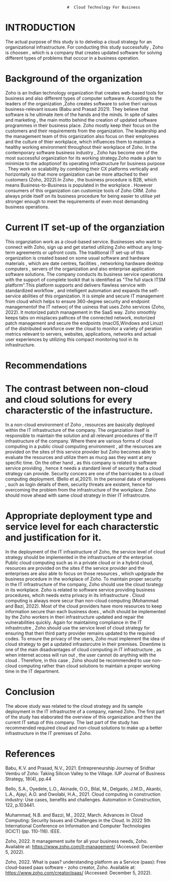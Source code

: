                                #  Cloud Technology For Business

# INTRODUCTION
The actual purpose of this study is to delvelop a cloud strategy for an organizational infrastructure. For conducting this study successfully , Zoho is choosen , which is a company that creates updated software for solving different types of problems that occcur in a business operation.
# Background of the organization
Zoho is an Indian technology organization that creates web-based tools for business and also different types of computer softaware. According to the leaders of the organization ,Zoho creates software to solve theri various business-relevant issues (Babu and Prasad 2021). They believe that software is he ultimate item of the hands and the minds. In spite of sales and marketing , the main motto behind the creation of updated software programmes in their business place. Zoho mostly keep their focus on the customers and their requirements from the organization. The leadership and the management team of this organization also focus on their employees and the culture of thier workplace, which influences them to maintain a healthy working environment throughout their workplace of Zoho.
In the contemporary software business industry , Zoho has become one of the most successful organization for its working strategy.Zoho made a plan to minimize to the adoptionof its operating infrastructure for business purpose . They work on scalability by combining their CX platforms vertically and horizontally so that more organization can be more attached to their customers (Zoho, 2022).In Zoho , the business procedure is B2B, which means Business-to-Business is populated in the workplace . However consumers of this organization can customize tools of Zoho CRM. Zoho always pride itself on its business procedure for being easier to utilise yet stronger enough to meet the requirements of even most demanding business operations.
# Current IT set-up of the organziation
This organziation work as a cloud-based service. Businesses who want to connect with Zoho, sign up and get started utilizing Zoho without any long- term agreements or upfront costs. The traditional IT set-up of this organization is created based on some usual software and hardware materials , which are date centres, facilities , networking hardware desktop computers , servers of the organization and also enterprise application software solutions.
The company conducts its business service operations with the support of complete toolkit that is identified as "The full stack ITSM platform".This platform supports and delivers flawless service with standardized workflow , and intelligent automation and expands the self-service abilities of this organization. It is simple and secure IT management from cloud which helps to ensure 360-degree security and endpoint managementof the IT networj of the usiness that uses Zoho services (Zoho, 2022). It motorized patch management in the SaaS way. Zoho smoothly keeps tabs on misplaces pathces of the connected network, motorized patch management and secure the endpoints (macOS,Windows and Linuz) of the distributed workforce over the cloud to monitor a variety of peration metrics relevant to servers, websites, applications, networks and actual user experiences by utilizing this compact monitoring tool in its infrastructure.
# Recommendations
# The contrast between non-cloud and cloud solutions for every characterstic of the infastructure.
In a non-cloud environment of Zoho , resources are basically deployed within the IT infrastructure of the company. The organziation itself is responsible to maintain the solution and all relevant procedures of the IT infrastructure of the company. Where there are various forms of cloud computing in a public cloud computing environment , all the resources are provided on the sites of this service provider but Zoho becomes able to evaluate the resources and utilize them as mucg aas they want at any specific time.
On the other hand , as this company is related to software service providing , hence it needs a standard level of security that a cloud strategy can provide. Security concers are one of the barricades to a cloud computing deployment. (Bello et al,2021). In the personal data of employees , such as login details of them, security threats are existent, hence for overcoming the problem from the infrastructure of the workplace. Zoho should move ahead with same cloud strategy in thier IT infrastrcutre.
# Appropriate deployment type and service level for each characterstic and justification for it.
In the deployment of the IT infrastructure of Zoho, the service level of cloud strategy should be implemented in the infrastructure of the enterprise. Public cloud computing such as in a private cloud or in a  hybrid cloud, resources are provided on the sites if the service provider and the enterprises are also able to focus on those resources , which updgrade the business procedure in the workplace of Zoho.
To maintain proper security in the IT infrastructure of the company, Zoho should use the cloud tsrategy in its workplace. Zoho is related to software service providing business procedures, whcih needs extra privacy in its infrastructure . Cloud computing is always more secur than non-cloud computing (Mohammad and Bazi, 2022). Most of the cloud providers have more resources to keep information secure than each business does , whcih should be implemented by the Zoho workers in theri infrastructure updated and repair the vulnerabilities quickly.
Again for maintaining compliance in the IT infrastrcutre , Zoho should use the service level of cloud strategy for ensuring that theri third party provider remains updated to the required codes. To ensure the privacy of the users, Zoho must implement the idea of cloud strategy to get a updated infrastsrcutre in their premises.
Downtime is one of the main disadvantages of cloud computing in IT infrastructure , as when internet access will run out , the user cannot do anything with the cloud . Therefore, in this case , Zoho should be recommended to use non-cloud computing rather than cloud solutions to maintain a proper working time in the IT department.
# Conclusion
The above study was related to the cloud strategy and its sample deployment in the IT infrastructre of a company, named Zoho. The first part of the study has elaborated the overview of this organization and then the current IT setup of this company. The last part of the study has recommended required cloud and non-cloud solutions to make up a better infrastructure in the IT premises of Zoho.
# References
Babu, K.V. and Prasad, N.V., 2021. Entrepreneurship Journey of Sridhar Vembu of Zoho: Taking Silicon Valley to the Village. IUP Journal of Business Strategy, 18(4), pp.44

Bello, S.A., Oyedele, L.O., Akinade, O.O., Bilal, M., Delgado, J.M.D., Akanbi, L.A., Ajayi, A.O. and Owolabi, H.A., 2021. Cloud computing in construction industry: Use cases, benefits and challenges. Automation in Construction, 122, p.103441.

Muhammad, N.B. and Bazzi, M., 2022, March. Advances in Cloud Computing: Security Issues and Challenges in the Cloud. In 2022 5th International Conference on Information and Computer Technologies (ICICT) (pp. 110-116). IEEE.

Zoho, 2022. It management suite for all your business needs, Zoho. Available at: https://www.zoho.com/it-management/ (Accessed: December 5, 2022). 

Zoho, 2022. What is paas? understanding platform as a Service (paas): Free cloud-based paas software - zoho creator, Zoho. Available at: https://www.zoho.com/creator/paas/ (Accessed: December 5, 2022). 


